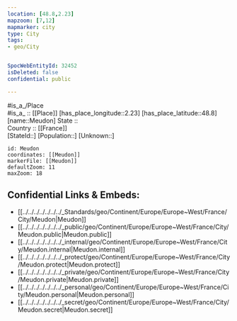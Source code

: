 ```yaml
---
location: [48.8,2.23] 
mapzoom: [7,12] 
mapmarker: city 
type: City
tags:
- geo/City


SpocWebEntityId: 32452
isDeleted: false
confidential: public

---
```

#is_a_/Place  
#is_a_ :: [[Place]] 
[has_place_longitude::2.23] 
[has_place_latitude::48.8] 
[name::Meudon] 
State ::  
Country :: [[France]]  
[StateId::] 
[Population::] 
[Unknown::] 


```leaflet
id: Meudon
coordinates: [[Meudon]] 
markerFile: [[Meudon]] 
defaultZoom: 11 
maxZoom: 18
```


## Confidential Links & Embeds: 
- [[../../../../../../../_Standards/geo/Continent/Europe/Europe~West/France/City/Meudon|Meudon]] 
- [[../../../../../../../_public/geo/Continent/Europe/Europe~West/France/City/Meudon.public|Meudon.public]] 
- [[../../../../../../../_internal/geo/Continent/Europe/Europe~West/France/City/Meudon.internal|Meudon.internal]] 
- [[../../../../../../../_protect/geo/Continent/Europe/Europe~West/France/City/Meudon.protect|Meudon.protect]] 
- [[../../../../../../../_private/geo/Continent/Europe/Europe~West/France/City/Meudon.private|Meudon.private]] 
- [[../../../../../../../_personal/geo/Continent/Europe/Europe~West/France/City/Meudon.personal|Meudon.personal]] 
- [[../../../../../../../_secret/geo/Continent/Europe/Europe~West/France/City/Meudon.secret|Meudon.secret]] 
